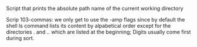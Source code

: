 Script that prints the absolute path name of the current working directory


Scrip 103-commas: we only get to use the -amp flags since by default the shell ls command lists its content by alpabetical order except for the directories . and .. which are listed at the beginning; Digits usually come first during sort. 
